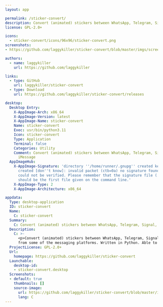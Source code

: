 ```yaml
---
layout: app

permalink: /sticker-convert/
description: Convert (animated) stickers between WhatsApp, Telegram, Signal, Line, Kakao, iMessage
license: GPL-2.0+

icons:
  - sticker-convert/icons/96x96/sticker-convert.png
screenshots:
- https://github.com/laggykiller/sticker-convert/blob/master/imgs/screenshot.png?raw=true

authors:
  - name: laggykiller
    url: https://github.com/laggykiller

links:
  - type: GitHub
    url: laggykiller/sticker-convert
  - type: Download
    url: https://github.com/laggykiller/sticker-convert/releases

desktop:
  Desktop Entry:
    X-AppImage-Arch: x86_64
    X-AppImage-Version: latest
    X-AppImage-Name: sticker-convert
    Name: sticker-convert
    Exec: usr/bin/python3.11
    Icon: sticker-convert
    Type: Application
    Terminal: false
    Categories: Utility
    Comment: Convert (animated) stickers between WhatsApp, Telegram, Signal, Line, Kakao,
      iMessage
  AppImageHub:
    X-AppImage-Signature: 'directory ''/home/runner/.gnupg'' created keybox ''/home/runner/.gnupg/pubring.kbx''
      created [don''t know]: invalid packet (ctb=0a) no signature found the signature
      could not be verified. Please remember that the signature file (.sig or .asc)
      should be the first file given on the command line.'
    X-AppImage-Type: 2
    X-AppImage-Architecture: x86_64

appdata:
  Type: desktop-application
  ID: sticker-convert
  Name:
    C: sticker-convert
  Summary:
    C: Convert (animated) stickers between WhatsApp, Telegram, Signal, Line, Kakao, iMessage
  Description:
    C: >-
      <p>Convert (animated) stickers between WhatsApp, Telegram, Signal, Line, Kakao, iMessage, with ability to download stickers
      from some of the messaging platforms. Written in Python. Able to run in CLI and GUI mode.</p>
  ProjectLicense: GPL-2.0+
  Url:
    homepage: https://github.com/laggykiller/sticker-convert
  Launchable:
    desktop-id:
    - sticker-convert.desktop
  Screenshots:
  - default: true
    thumbnails: []
    source-image:
      url: https://github.com/laggykiller/sticker-convert/blob/master/imgs/screenshot.png?raw=true
      lang: C
---
```

